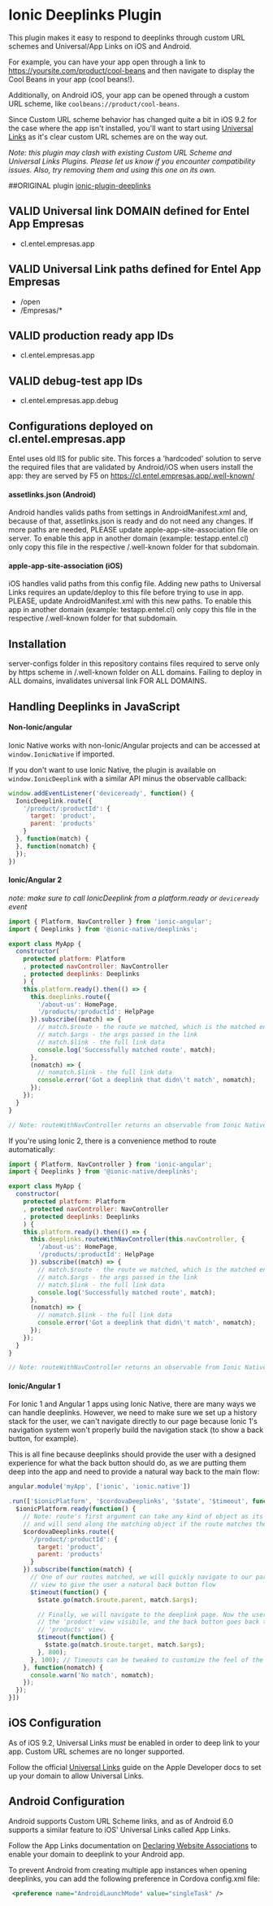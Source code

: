 Ionic Deeplinks Plugin
======

This plugin makes it easy to respond to deeplinks through custom URL schemes
and Universal/App Links on iOS and Android.

For example, you can have your app open through a link to https://yoursite.com/product/cool-beans and then navigate
to display the Cool Beans in your app (cool beans!).

Additionally, on Android iOS, your app can be opened through a custom URL scheme, like `coolbeans://product/cool-beans`.

Since Custom URL scheme behavior has changed quite a bit in iOS 9.2 for the case where the app isn't installed, you'll want to start using [Universal Links](#ios-configuration) as it's clear custom URL schemes are on the way out.

*Note: this plugin may clash with existing Custom URL Scheme and Universal Links Plugins. Please let
us know if you encounter compatibility issues. Also, try removing them and using this one on its own.*

##ORIGINAL plugin
[ionic-plugin-deeplinks](https://github.com/ionic-team/ionic-plugin-deeplinks)

## VALID Universal link DOMAIN defined for Entel App Empresas
- cl.entel.empresas.app

## VALID Universal Link paths defined for Entel App Empresas
- /open
- /Empresas/*

## VALID production ready app IDs 
- cl.entel.empresas.app

## VALID debug-test app IDs 
- cl.entel.empresas.app.debug

## Configurations deployed on cl.entel.empresas.app
Entel uses old IIS for public site. This forces a 'hardcoded' solution to serve the required files that are validated by Android/iOS when users install the app: they are served by F5 on https://cl.entel.empresas.app/.well-known/

#### assetlinks.json (Android)
Android handles valids paths from settings in AndroidManifest.xml and, because of that, assetlinks.json is ready and do not need any changes. If more paths are needed, PLEASE update apple-app-site-association file on server.
To enable this app in another domain (example: testapp.entel.cl) only copy this file in the respective /.well-known folder for that subdomain.  

#### apple-app-site-association (iOS)
iOS handles valid paths from this config file. Adding new paths to Universal Links requires an update/deploy to this file before trying to use in app. PLEASE, update AndroidManifest.xml with this new paths.
To enable this app in another domain (example: testapp.entel.cl) only copy this file in the respective /.well-known folder for that subdomain.  

## Installation
server-configs folder in this repository contains files required to serve only by https scheme in /.well-known folder on ALL domains. Failing to deploy in ALL domains, invalidates universal link FOR ALL DOMAINS. 


## Handling Deeplinks in JavaScript

#### Non-Ionic/angular

Ionic Native works with non-Ionic/Angular projects and can be accessed at `window.IonicNative` if imported.

If you don't want to use Ionic Native, the plugin is available on `window.IonicDeeplink` with a similar API minus the observable callback:

```javascript
window.addEventListener('deviceready', function() {
  IonicDeeplink.route({
    '/product/:productId': {
      target: 'product',
      parent: 'products'
    }
  }, function(match) {
  }, function(nomatch) {
  });
})
```

#### Ionic/Angular 2

*note: make sure to call IonicDeeplink from a platform.ready or `deviceready` event*


```javascript
import { Platform, NavController } from 'ionic-angular';
import { Deeplinks } from '@ionic-native/deeplinks';

export class MyApp {
  constructor(
    protected platform: Platform
    , protected navController: NavController
    , protected deeplinks: Deeplinks
    ) {
    this.platform.ready().then(() => {
      this.deeplinks.route({
        '/about-us': HomePage,
        '/products/:productId': HelpPage
      }).subscribe((match) => {
        // match.$route - the route we matched, which is the matched entry from the arguments to route()
        // match.$args - the args passed in the link
        // match.$link - the full link data
        console.log('Successfully matched route', match);
      },
      (nomatch) => {
        // nomatch.$link - the full link data
        console.error('Got a deeplink that didn\'t match', nomatch);
      });
    });
  }
}

// Note: routeWithNavController returns an observable from Ionic Native so it *must* be subscribed to first in order to trigger.
```

If you're using Ionic 2, there is a convenience method to route automatically:

```javascript
import { Platform, NavController } from 'ionic-angular';
import { Deeplinks } from '@ionic-native/deeplinks';

export class MyApp {
  constructor(
    protected platform: Platform
    , protected navController: NavController
    , protected deeplinks: Deeplinks
    ) {
    this.platform.ready().then(() => {
      this.deeplinks.routeWithNavController(this.navController, {
        '/about-us': HomePage,
        '/products/:productId': HelpPage
      }).subscribe((match) => {
        // match.$route - the route we matched, which is the matched entry from the arguments to route()
        // match.$args - the args passed in the link
        // match.$link - the full link data
        console.log('Successfully matched route', match);
      },
      (nomatch) => {
        // nomatch.$link - the full link data
        console.error('Got a deeplink that didn\'t match', nomatch);
      });
    });
  }
}

// Note: routeWithNavController returns an observable from Ionic Native so it *must* be subscribed to first in order to trigger.
```

#### Ionic/Angular 1

For Ionic 1 and Angular 1 apps using Ionic Native, there are many ways we can handle deeplinks. However,
we need to make sure we set up a history stack for the user, we can't navigate directly to our page
because Ionic 1's navigation system won't properly build the navigation stack (to show a back button, for example).

This is all fine because deeplinks should provide the user with a designed experience for what the back button
should do, as we are putting them deep into the app and need to provide a natural way back to the main flow:


```javascript
angular.module('myApp', ['ionic', 'ionic.native'])

.run(['$ionicPlatform', '$cordovaDeeplinks', '$state', '$timeout', function($ionicPlatform, $cordovaDeeplinks, $state, $timeout) {
  $ionicPlatform.ready(function() {
    // Note: route's first argument can take any kind of object as its data,
    // and will send along the matching object if the route matches the deeplink
    $cordovaDeeplinks.route({
      '/product/:productId': {
        target: 'product',
        parent: 'products'
      }
    }).subscribe(function(match) {
      // One of our routes matched, we will quickly navigate to our parent
      // view to give the user a natural back button flow
      $timeout(function() {
        $state.go(match.$route.parent, match.$args);

        // Finally, we will navigate to the deeplink page. Now the user has
        // the 'product' view visibile, and the back button goes back to the
        // 'products' view.
        $timeout(function() {
          $state.go(match.$route.target, match.$args);
        }, 800);
      }, 100); // Timeouts can be tweaked to customize the feel of the deeplink
    }, function(nomatch) {
      console.warn('No match', nomatch);
    });
  });
}])
```



## iOS Configuration

As of iOS 9.2, Universal Links *must* be enabled in order to deep link to your app. Custom URL schemes are no longer supported.

Follow the official [Universal Links](https://developer.apple.com/library/ios/documentation/General/Conceptual/AppSearch/UniversalLinks.html) guide on the Apple Developer docs
to set up your domain to allow Universal Links.

## Android Configuration

Android supports Custom URL Scheme links, and as of Android 6.0 supports a similar feature to iOS' Universal Links called App Links.

Follow the App Links documentation on [Declaring Website Associations](https://developer.android.com/training/app-links/index.html#web-assoc) to enable your domain to
deeplink to your Android app.

To prevent Android from creating multiple app instances when opening deeplinks, you can add the following preference in Cordova config.xml file:

```xml
 <preference name="AndroidLaunchMode" value="singleTask" />
```
